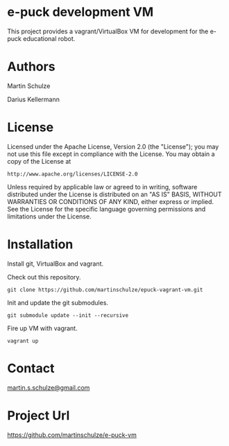 # e-puck development VM #

This project provides a vagrant/VirtualBox VM for development
for the e-puck educational robot.

# Authors #
Martin Schulze

Darius Kellermann

# License #
Licensed under the Apache License, Version 2.0 (the "License");
you may not use this file except in compliance with the License.
You may obtain a copy of the License at

    http://www.apache.org/licenses/LICENSE-2.0

Unless required by applicable law or agreed to in writing, software
distributed under the License is distributed on an "AS IS" BASIS,
WITHOUT WARRANTIES OR CONDITIONS OF ANY KIND, either express or implied.
See the License for the specific language governing permissions and
limitations under the License.

# Installation #

Install git, VirtualBox and vagrant.

Check out this repository.

    git clone https://github.com/martinschulze/epuck-vagrant-vm.git

Init and update the git submodules.

    git submodule update --init --recursive

Fire up VM with vagrant.

    vagrant up

# Contact #
martin.s.schulze@gmail.com

# Project Url #
https://github.com/martinschulze/e-puck-vm

